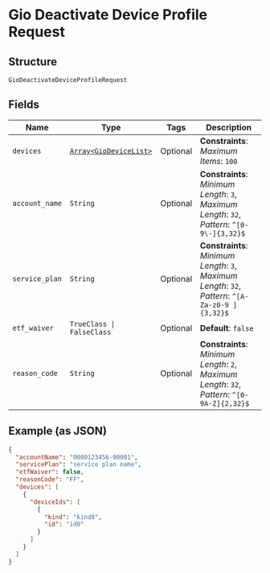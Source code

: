 
# Gio Deactivate Device Profile Request

## Structure

`GioDeactivateDeviceProfileRequest`

## Fields

| Name | Type | Tags | Description |
|  --- | --- | --- | --- |
| `devices` | [`Array<GioDeviceList>`](../../doc/models/gio-device-list.md) | Optional | **Constraints**: *Maximum Items*: `100` |
| `account_name` | `String` | Optional | **Constraints**: *Minimum Length*: `3`, *Maximum Length*: `32`, *Pattern*: `^[0-9\-]{3,32}$` |
| `service_plan` | `String` | Optional | **Constraints**: *Minimum Length*: `3`, *Maximum Length*: `32`, *Pattern*: `^[A-Za-z0-9 ]{3,32}$` |
| `etf_waiver` | `TrueClass \| FalseClass` | Optional | **Default**: `false` |
| `reason_code` | `String` | Optional | **Constraints**: *Minimum Length*: `2`, *Maximum Length*: `32`, *Pattern*: `^[0-9A-Z]{2,32}$` |

## Example (as JSON)

```json
{
  "accountName": "0000123456-00001",
  "servicePlan": "service plan name",
  "etfWaiver": false,
  "reasonCode": "FF",
  "devices": [
    {
      "deviceIds": [
        {
          "kind": "kind8",
          "id": "id0"
        }
      ]
    }
  ]
}
```

